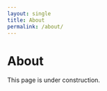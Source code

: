```yaml
---
layout: single
title: About
permalink: /about/
---
```


# About

This page is under construction.


